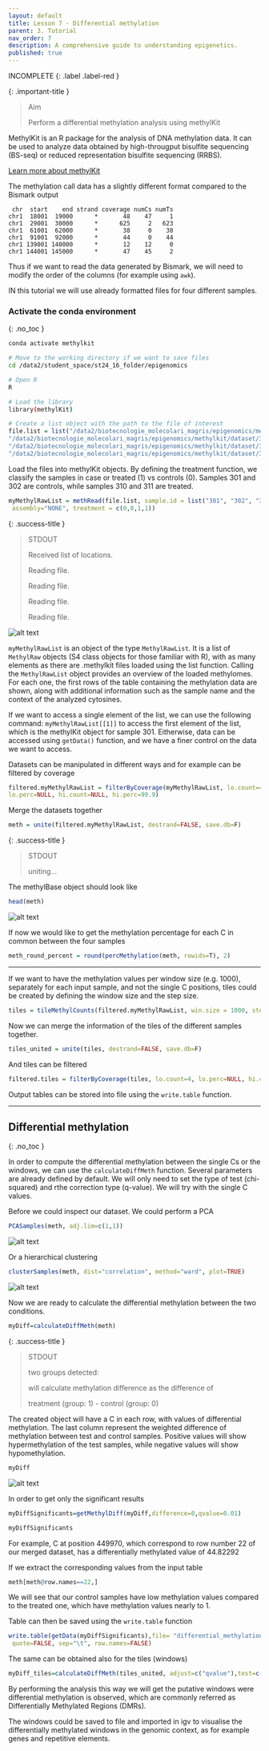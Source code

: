```yaml
---
layout: default
title: Lesson 7 - Differential methylation
parent: 3. Tutorial
nav_order: 7
description: A comprehensive guide to understanding epigenetics.
published: true
---
```


INCOMPLETE
{: .label .label-red }

{: .important-title }
> Aim
>
> Perform a differential methylation analysis using methylKit

<!--
<br>
<details open markdown="block">
    <summary>
        <strong>Table of contents</strong>
    </summary>
    {: .text-delta }
- TOC
{:toc}
</details>
<br>
-->

MethylKit is an R package for the analysis of DNA methylation data. It can be used to analyze data obtained by high-througput bisulfite sequencing (BS-seq) or reduced representation bisulfite sequencing (RRBS). 

[Learn more about methylKit](https://www.bioconductor.org/packages/release/bioc/vignettes/methylKit/inst/doc/methylKit.html)


The methylation call data has a slightly different format compared to the Bismark output

```
 chr  start    end strand coverage numCs numTs
chr1  18001  19000      *       48    47     1
chr1  29001  30000      *      625     2   623
chr1  61001  62000      *       38     0    38
chr1  91001  92000      *       44     0    44
chr1 139001 140000      *       12    12     0
chr1 144001 145000      *       47    45     2
```

Thus if we want to read the data generated by Bismark, we will need to modify the order of the columns (for example using `awk`).


IN this tutorial we will use already formatted files for four different samples. 


### Activate the conda environment
{: .no_toc }

```bash
conda activate methylkit

# Move to the working directory if we want to save files 
cd /data2/student_space/st24_16_folder/epigenomics

# Open R
R

# Load the library
library(methylKit)
```


```r
# Create a list object with the path to the file of interest
file.list = list("/data2/biotecnologie_molecolari_magris/epigenomics/methylkit/dataset/301.rrbs.methylkit",
"/data2/biotecnologie_molecolari_magris/epigenomics/methylkit/dataset/302.rrbs.methylkit",
"/data2/biotecnologie_molecolari_magris/epigenomics/methylkit/dataset/310.rrbs.methylkit",
"/data2/biotecnologie_molecolari_magris/epigenomics/methylkit/dataset/311.rrbs.methylkit")
```


Load the files into methylKit objects. By defining the treatment function, we classify the samples in case or treated (1) vs controls (0). Samples 301 and 302 are controls, while samples 310 and 311 are treated.

```r
myMethylRawList = methRead(file.list, sample.id = list("301", "302", "310", "311"),
 assembly="NONE", treatment = c(0,0,1,1))
```

{: .success-title }
> STDOUT
>
>Received list of locations.
>
>Reading file.
>
>Reading file.
>
>Reading file.
>
>Reading file.


![alt text](image-66.png)

`myMethylRawList` is an object of the type `MethylRawList`. It is a list of `MethylRaw` objects (S4 class objects for those familiar with R), with as many elements as there are .methylkit files loaded using the list function.
Calling the `MethylRawList` object provides an overview of the loaded methylomes. For each one, the first rows of the table containing the methylation data are shown, along with additional information such as the sample name and the context of the analyzed cytosines.

If we want to access a single element of the list, we can use the following command: `myMethylRawList[[1]]` to access the first element of the list, which is the methylKit object for sample 301. Eitherwise, data can be accessed using `getData()` function, and we have a finer control on the data we want to access. 

Datasets can be manipulated in different ways and for example can be filtered by coverage 

```r
filtered.myMethylRawList = filterByCoverage(myMethylRawList, lo.count=4, 
lo.perc=NULL, hi.count=NULL, hi.perc=99.9)
```


<!--
n questo caso il valore minimo lo imponiamo come valore assoluto (lo.count) e lo settiamo pari a 4 (solitamente si usa 10, ma nel contesto CG possiamo scendere a 4), mentre il valore massimo lo imponiamo come percentile (hi.perc) mantenendo quindi fino al 99.9° percentile (vengono scartate le citosine con coverage più alto corrispondenti allo 0.1% delle citosine totali).
-->

Merge the datasets together

```r
meth = unite(filtered.myMethylRawList, destrand=FALSE, save.db=F)
```

<!--
Con destrand=FALSE indica che non voglio una media delle citosine corrispondenti alla stessa coppia CG (voglio che le due citosine sui 2 filamenti vengano considerate in modo indipendente); imposto anche che non voglio che vengano salvati i dati (save database).
-->

{: .success-title }
> STDOUT
>
> uniting...

The methylBase object should look like
```r
head(meth)
```

![alt text](image-65.png)

<!--
noto che effettivamente quello che abbiamo fatto è stato unire le citosine che presentavano un valore in tutti e 4 i campioni (questa operazione è già stata fatta in un altro contesto, in particolare nella preparazione del tabellone per l’analisi PCA e k-means). Se richiamiamo meth, vediamo il numero di righe totali (citosine):
il numero di citosine non è molto elevato.
-->

If now we would like to get the methylation percentage for each C in common between the four samples

```r
meth_round_percent = round(percMethylation(meth, rowids=T), 2)
```

---

If we want to have the methylation values per window size (e.g. 1000), separately for each input sample, and not the single C positions, tiles could be created by defining the window size and the step size. 

```r
tiles = tileMethylCounts(filtered.myMethylRawList, win.size = 1000, step.size=1000)
```

Now we can merge the information of the tiles of the different samples together. 

```r
tiles_united = unite(tiles, destrand=FALSE, save.db=F)
```

And tiles can be filtered 

```r
filtered.tiles = filterByCoverage(tiles, lo.count=4, lo.perc=NULL, hi.count=NULL, hi.perc=99.9)
```

Output tables can be stored into file using the `write.table` function. 

---
## Differential methylation 
{: .no_toc }

In order to compute the differential methylation between the single Cs or the windows, we can use the `calculateDiffMeth` function. Several parameters are already defined by default. We will only need to set the type of test (chi-squared) and rthe correction type (q-value). We will try with the single C values.

Before we could inspect our dataset. We could perform a PCA 

```r
PCASamples(meth, adj.lim=c(1,1))
```
![alt text](image-68.png)

Or a hierarchical clustering 

```r
clusterSamples(meth, dist="correlation", method="ward", plot=TRUE)
```

![alt text](image-67.png)

Now we are ready to calculate the differential methylation between the two conditions. 

```r
myDiff=calculateDiffMeth(meth)
```

{: .success-title }
> STDOUT
>
> two groups detected:
>
> will calculate methylation difference as the difference of
>
> treatment (group: 1) - control (group: 0)

The created object will have a C in each row, with values of differential methylation. The last column represent the weighted difference of methylation between test and control samples. Positive values will show hypermethylation of the test samples, while negative values will show hypomethylation. 

```r
myDiff
```
![alt text](image-69.png)

In order to get only the significant results

```r
myDiffSignificants=getMethylDiff(myDiff,difference=0,qvalue=0.01)
```

```r
myDiffSignificants
```


For example, C at position 449970, which correspond to row number 22 of our merged dataset, has a differentially methylated value of 44.82292

If we extract the corresponding values from the input table

```r
meth[meth@row.names==22,]
```

We will see that our control samples have low methylation values compared to the treated one, which have methylation values nearly to 1. 

Table can then be saved using the `write.table` function 

```r
write.table(getData(myDiffSignificants),file= "differential_methylation.txt",
 quote=FALSE, sep="\t", row.names=FALSE)
```



The same can be obtained also for the tiles (windows) 

```r
myDiff_tiles=calculateDiffMeth(tiles_united, adjust=c("qvalue"),test=c("Chisq"))
```

By performing the analysis this way we will get the putative windows were differential methylation is observed, which are commonly referred as Differentially Methylated Regions (DMRs). 


The windows could be saved to file and imported in igv to visualise the differentially methylated windows in the genomic context, as for example genes and repetitive elements.